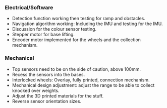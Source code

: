 ### Electrical/Software

- Detection function working then testing for ramp and obstacles.
- Navigation algorithm working: Including the IMU and testing for the IMU.
- Discussion for the colour sensor testing.
- Stepper motor for base lifting.
- Encoder motor implemented for the wheels and the collection mechanism.

### Mechanical

- Top sensors need to be on the side of caution, above 100mm.
- Recess the sensors into the bases.
- Interlocked wheels: Overlay, fully printed, connection mechanism.
- Mechanical design adjustment: adjust the range to be able to collect knocked over weights.
- Adjust the 3D printed materials for the stuff.
- Reverse sensor orientation sizes.